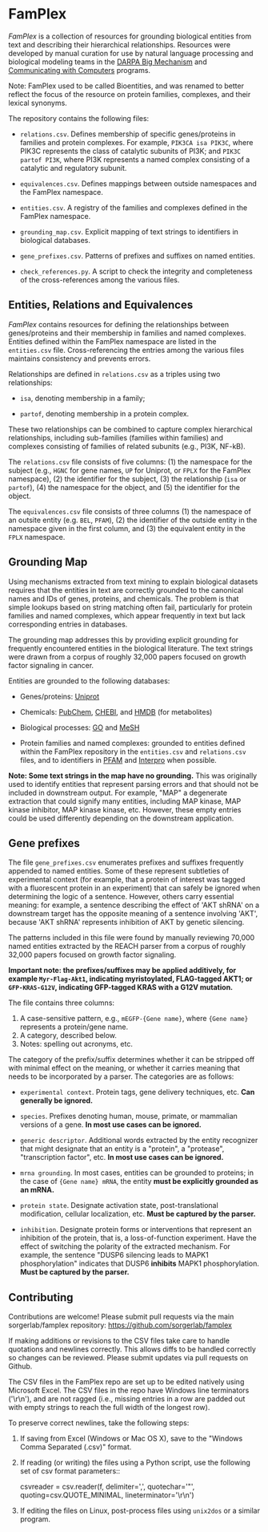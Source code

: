 # FamPlex

*FamPlex* is a collection of resources for grounding biological entities
from text and describing their hierarchical relationships. Resources were
developed by manual curation for use by natural language processing and
biological modeling teams in the [DARPA Big
Mechanism](http://www.darpa.mil/program/big-mechanism) and [Communicating with
Computers](http://www.darpa.mil/program/communicating-with-computers) programs.

Note: FamPlex used to be called Bioentities, and was renamed to better reflect
the focus of the resource on protein families, complexes, and their lexical
synonyms.

The repository contains the following files:

* ```relations.csv```. Defines membership of specific genes/proteins in
  families and protein complexes. For example, ```PIK3CA isa PIK3C```, where
PIK3C represents the class of catalytic subunits of PI3K; and ```PIK3C partof
PI3K```, where PI3K represents a named complex consisting of a catalytic and
regulatory subunit.

* ```equivalences.csv```. Defines mappings between outside namespaces and
the FamPlex namespace.

* ```entities.csv```. A registry of the families and complexes defined in the
  FamPlex namespace.

* ```grounding_map.csv```. Explicit mapping of text strings to identifiers in
  biological databases.

* ```gene_prefixes.csv```. Patterns of prefixes and suffixes on named entities.

* ```check_references.py```. A script to check the integrity and completeness
  of the cross-references among the various files.


## Entities, Relations and Equivalences

*FamPlex* contains resources for defining the relationships between
genes/proteins and their membership in families and named complexes. Entities
defined within the FamPlex namespace are listed in the ```entities.csv```
file. Cross-referencing the entries among the various files maintains
consistency and prevents errors.

Relationships are defined in ```relations.csv``` as a triples using two
relationships:

* ```isa```, denoting membership in a family;

* ```partof```, denoting membership in a protein complex.

These two relationships can be combined to capture complex hierarchical
relationships, including sub-families (families within families) and complexes
consisting of families of related subunits (e.g., PI3K, NF-kB).

The ```relations.csv``` file consists of five columns: (1) the namespace for
the subject (e.g., ```HGNC``` for gene names, ```UP``` for Uniprot, or
```FPLX``` for the FamPlex namespace), (2) the identifier for the subject,
(3) the relationship (```isa``` or ```partof```), (4) the namespace for the
object, and (5) the identifier for the object.

The ```equivalences.csv``` file consists of three columns (1) the namespace of
an outsite entity (e.g. ```BEL```, ```PFAM```),
(2) the identifier of the outside entity in the namespace given in the
first column, and (3) the equivalent entity in the ```FPLX``` namespace.

## Grounding Map

Using mechanisms extracted from text mining to explain biological datasets
requires that the entities in text are correctly grounded to the canonical
names and IDs of genes, proteins, and chemicals. The problem is that simple
lookups based on string matching often fail, particularly for protein families
and named complexes, which appear frequently in text but lack corresponding
entries in databases.

The grounding map addresses this by providing explicit grounding for frequently
encountered entities in the biological literature. The text strings were drawn
from a corpus of roughly 32,000 papers focused on growth factor signaling in
cancer.

Entities are grounded to the following databases:

* Genes/proteins: [Uniprot](http://www.uniprot.org)

* Chemicals: [PubChem](https://pubchem.ncbi.nlm.nih.gov/),
  [CHEBI](https://www.ebi.ac.uk/chebi/), and [HMDB](http://www.hmdb.ca/) (for
  metabolites)

* Biological processes: [GO](http://geneontology.org/) and
  [MeSH](http://www.ncbi.nlm.nih.gov/mesh)

* Protein families and named complexes: grounded to entities defined within
  the FamPlex repository in the ```entities.csv``` and ```relations.csv```
  files, and to identifiers in [PFAM](http://pfam.xfam.org/)
  and [Interpro](https://www.ebi.ac.uk/interpro/) when possible.

**Note: Some text strings in the map have no grounding.** This was originally
used to identify entities that represent parsing errors and that should not be
included in downstream output. For example, "MAP" a degenerate extraction that
could signify many entities, including MAP kinase, MAP kinase inhibitor, MAP
kinase kinase, etc. However, these empty entries could be used differently
depending on the downstream application.

## Gene prefixes

The file ```gene_prefixes.csv``` enumerates prefixes and suffixes frequently
appended to named entities. Some of these represent subtleties of experimental
context (for example, that a protein of interest was tagged with a fluorescent
protein in an experiment) that can safely be ignored when determining the logic
of a sentence. However, others carry essential meaning: for example, a sentence
describing the effect of 'AKT shRNA' on a downstream target has the opposite
meaning of a sentence involving 'AKT', because 'AKT shRNA' represents
inhibition of AKT by genetic silencing.

The patterns included in this file were found by manually reviewing 70,000
named entities extracted by the REACH parser from a corpus of roughly 32,000
papers focused on growth factor signaling.

**Important note: the prefixes/suffixes may be applied additively, for example
```Myr-Flag-Akt1```, indicating myristoylated, FLAG-tagged AKT1; or
```GFP-KRAS-G12V```, indicating GFP-tagged KRAS with a G12V mutation.**

The file contains three columns:

1. A case-sensitive pattern, e.g., ```mEGFP-{Gene name}```, where ```{Gene name}``` represents a protein/gene name.
2. A category, described below.
3. Notes: spelling out acronyms, etc.

The category of the prefix/suffix determines whether it can be stripped off
with minimal effect on the meaning, or whether it carries meaning that needs to
be incorporated by a parser. The categories are as follows:

* ```experimental context```. Protein tags, gene delivery techniques, etc. **Can
  generally be ignored.**

* ```species```. Prefixes denoting human, mouse, primate, or mammalian versions
  of a gene. **In most use cases can be ignored.**

* ```generic descriptor```. Additional words extracted by the entity recognizer
  that might designate that an entity is a "protein", a "protease",
  "transcription factor", etc. **In most use cases can be ignored.**

* ```mrna grounding```. In most cases, entities can be grounded to proteins; in
  the case of ```{Gene name} mRNA```, the entity **must be explicitly grounded
  as an mRNA.**

* ```protein state```. Designate activation state, post-translational
  modification, cellular localization, etc. **Must be captured by the
  parser.**

* ```inhibition```. Designate protein forms or interventions that represent an
  inhibition of the protein, that is, a loss-of-function experiment.  Have the
  effect of switching the polarity of the extracted mechanism. For example, the
  sentence "DUSP6 silencing leads to MAPK1 phosphorylation" indicates that DUSP6
  **inhibits** MAPK1 phosphorylation. **Must be captured by the parser.**

## Contributing

Contributions are welcome! Please submit pull requests via the main
sorgerlab/famplex repository: https://github.com/sorgerlab/famplex

If making additions or revisions to the CSV files
take care to handle quotations and newlines correctly. This allows diffs to be
handled correctly so changes can be reviewed. Please submit updates via pull
requests on Github.

The CSV files in the FamPlex repo are set up to be edited natively using
Microsoft Excel. The CSV files in the repo have Windows line terminators
('\r\n'), and are not ragged (i.e., missing entries in a row are padded out
with empty strings to reach the full width of the longest row).

To preserve correct newlines, take the following steps:

1. If saving from Excel (Windows or Mac OS X), save to the "Windows Comma
   Separated (.csv)" format.

2. If reading (or writing) the files using a Python script, use the following
   set of csv format parameters::

    csvreader = csv.reader(f, delimiter=',', quotechar='"',
                           quoting=csv.QUOTE_MINIMAL, lineterminator='\r\n')

3. If editing the files on Linux, post-process files using ```unix2dos``` or a
   similar program.
